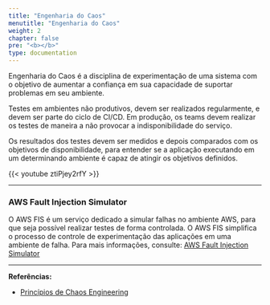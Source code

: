 ```yaml
---
title: "Engenharia do Caos"
menutitle: "Engenharia do Caos"
weight: 2
chapter: false
pre: "<b></b>"
type: documentation
---
```


Engenharia do Caos é a disciplina de experimentação de uma sistema com o objetivo de aumentar a confiança em sua capacidade de suportar problemas em seu ambiente. 

Testes em ambientes não produtivos, devem ser realizados regularmente, e devem ser parte do ciclo de CI/CD. Em produção, os teams devem realizar os testes de maneira a não provocar a indisponibilidade do serviço. 

Os resultados dos testes devem ser medidos e depois comparados com os objetivos de disponibilidade, para entender se a aplicação executando em um determinando ambiente é capaz de atingir os objetivos definidos.

{{< youtube ztiPjey2rfY >}}

---
### AWS Fault Injection Simulator
O AWS FIS é um serviço dedicado a simular falhas no ambiente AWS, para que seja possível realizar testes de forma controlada. O AWS FIS simplifica o processo de controle de experimentação das aplicações em uma ambiente de falha. Para mais informações, consulte: [AWS Fault Injection Simulator](https://aws.amazon.com/fis/)

---
**Referências:**
- [Princípios de Chaos Engineering](https://principlesofchaos.org/pt)
